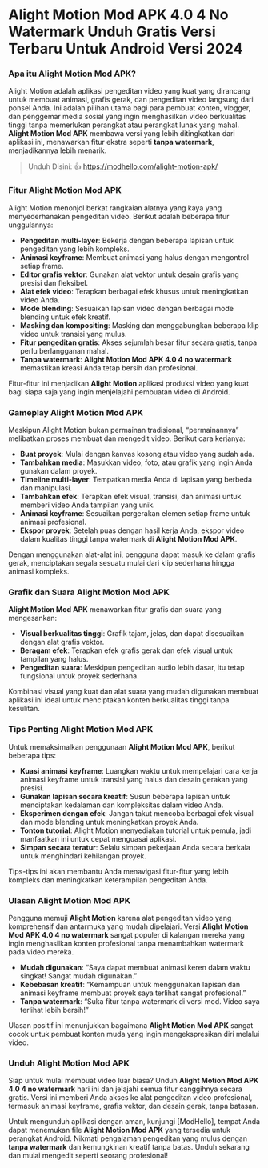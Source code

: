 # Alight Motion Mod APK 4.0 4 No Watermark Unduh Gratis Versi Terbaru Untuk Android Versi 2024

### Apa itu Alight Motion Mod APK?

Alight Motion adalah aplikasi pengeditan video yang kuat yang dirancang untuk membuat animasi, grafis gerak, dan pengeditan video langsung dari ponsel Anda. Ini adalah pilihan utama bagi para pembuat konten, vlogger, dan penggemar media sosial yang ingin menghasilkan video berkualitas tinggi tanpa memerlukan perangkat atau perangkat lunak yang mahal. **Alight Motion Mod APK** membawa versi yang lebih ditingkatkan dari aplikasi ini, menawarkan fitur ekstra seperti **tanpa watermark**, menjadikannya lebih menarik.

>Unduh Disini: 👍 https://modhello.com/alight-motion-apk/

### Fitur Alight Motion Mod APK

Alight Motion menonjol berkat rangkaian alatnya yang kaya yang menyederhanakan pengeditan video. Berikut adalah beberapa fitur unggulannya:

- **Pengeditan multi-layer**: Bekerja dengan beberapa lapisan untuk pengeditan yang lebih kompleks.
- **Animasi keyframe**: Membuat animasi yang halus dengan mengontrol setiap frame.
- **Editor grafis vektor**: Gunakan alat vektor untuk desain grafis yang presisi dan fleksibel.
- **Alat efek video**: Terapkan berbagai efek khusus untuk meningkatkan video Anda.
- **Mode blending**: Sesuaikan lapisan video dengan berbagai mode blending untuk efek kreatif.
- **Masking dan kompositing**: Masking dan menggabungkan beberapa klip video untuk transisi yang mulus.
- **Fitur pengeditan gratis**: Akses sejumlah besar fitur secara gratis, tanpa perlu berlangganan mahal.
- **Tanpa watermark**: **Alight Motion Mod APK 4.0 4 no watermark** memastikan kreasi Anda tetap bersih dan profesional.

Fitur-fitur ini menjadikan **Alight Motion** aplikasi produksi video yang kuat bagi siapa saja yang ingin menjelajahi pembuatan video di Android.

### Gameplay Alight Motion Mod APK

Meskipun Alight Motion bukan permainan tradisional, “permainannya” melibatkan proses membuat dan mengedit video. Berikut cara kerjanya:

- **Buat proyek**: Mulai dengan kanvas kosong atau video yang sudah ada.
- **Tambahkan media**: Masukkan video, foto, atau grafik yang ingin Anda gunakan dalam proyek.
- **Timeline multi-layer**: Tempatkan media Anda di lapisan yang berbeda dan manipulasi.
- **Tambahkan efek**: Terapkan efek visual, transisi, dan animasi untuk memberi video Anda tampilan yang unik.
- **Animasi keyframe**: Sesuaikan pergerakan elemen setiap frame untuk animasi profesional.
- **Ekspor proyek**: Setelah puas dengan hasil kerja Anda, ekspor video dalam kualitas tinggi tanpa watermark di **Alight Motion Mod APK**.

Dengan menggunakan alat-alat ini, pengguna dapat masuk ke dalam grafis gerak, menciptakan segala sesuatu mulai dari klip sederhana hingga animasi kompleks.

### Grafik dan Suara Alight Motion Mod APK

**Alight Motion Mod APK** menawarkan fitur grafis dan suara yang mengesankan:

- **Visual berkualitas tinggi**: Grafik tajam, jelas, dan dapat disesuaikan dengan alat grafis vektor.
- **Beragam efek**: Terapkan efek grafis gerak dan efek visual untuk tampilan yang halus.
- **Pengeditan suara**: Meskipun pengeditan audio lebih dasar, itu tetap fungsional untuk proyek sederhana.

Kombinasi visual yang kuat dan alat suara yang mudah digunakan membuat aplikasi ini ideal untuk menciptakan konten berkualitas tinggi tanpa kesulitan.

### Tips Penting Alight Motion Mod APK

Untuk memaksimalkan penggunaan **Alight Motion Mod APK**, berikut beberapa tips:

- **Kuasi animasi keyframe**: Luangkan waktu untuk mempelajari cara kerja animasi keyframe untuk transisi yang halus dan desain gerakan yang presisi.
- **Gunakan lapisan secara kreatif**: Susun beberapa lapisan untuk menciptakan kedalaman dan kompleksitas dalam video Anda.
- **Eksperimen dengan efek**: Jangan takut mencoba berbagai efek visual dan mode blending untuk meningkatkan proyek Anda.
- **Tonton tutorial**: Alight Motion menyediakan tutorial untuk pemula, jadi manfaatkan ini untuk cepat menguasai aplikasi.
- **Simpan secara teratur**: Selalu simpan pekerjaan Anda secara berkala untuk menghindari kehilangan proyek.

Tips-tips ini akan membantu Anda menavigasi fitur-fitur yang lebih kompleks dan meningkatkan keterampilan pengeditan Anda.

### Ulasan Alight Motion Mod APK

Pengguna memuji **Alight Motion** karena alat pengeditan video yang komprehensif dan antarmuka yang mudah dipelajari. Versi **Alight Motion Mod APK 4.0 4 no watermark** sangat populer di kalangan mereka yang ingin menghasilkan konten profesional tanpa menambahkan watermark pada video mereka.

- **Mudah digunakan**: “Saya dapat membuat animasi keren dalam waktu singkat! Sangat mudah digunakan.”
- **Kebebasan kreatif**: “Kemampuan untuk menggunakan lapisan dan animasi keyframe membuat proyek saya terlihat sangat profesional.”
- **Tanpa watermark**: “Suka fitur tanpa watermark di versi mod. Video saya terlihat lebih bersih!”

Ulasan positif ini menunjukkan bagaimana **Alight Motion Mod APK** sangat cocok untuk pembuat konten muda yang ingin mengekspresikan diri melalui video.

### Unduh Alight Motion Mod APK

Siap untuk mulai membuat video luar biasa? Unduh **Alight Motion Mod APK 4.0 4 no watermark** hari ini dan jelajahi semua fitur canggihnya secara gratis. Versi ini memberi Anda akses ke alat pengeditan video profesional, termasuk animasi keyframe, grafis vektor, dan desain gerak, tanpa batasan.

Untuk mengunduh aplikasi dengan aman, kunjungi [ModHello], tempat Anda dapat menemukan file **Alight Motion Mod APK** yang tersedia untuk perangkat Android. Nikmati pengalaman pengeditan yang mulus dengan **tanpa watermark** dan kemungkinan kreatif tanpa batas. Unduh sekarang dan mulai mengedit seperti seorang profesional!
